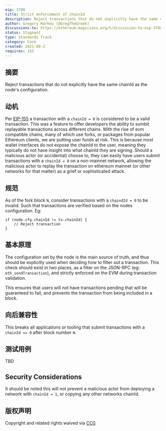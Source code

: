 ```yaml
---
eip: 3788
title: Strict enforcement of chainId
description: Reject transactions that do not explicitly have the same chainId as the node's configuration.
author: Gregory Markou (@GregTheGreek)
discussions-to: https://ethereum-magicians.org/t/discussion-to-eip-3788-strict-enforcement-of-chainid/7001
status: Stagnant
type: Standards Track
category: Core
created: 2021-09-2
requires: 155
---
```


## 摘要

Reject transactions that do not explicitly have the same chainId as the node's configuration.

## 动机

Per [EIP-155](./eip-155.md) a transaction with a `chainId = 0` is considered to be a valid transaction. This was a feature to offer developers the ability to sumbit replayable transactions across different chains. With the rise of evm compatible chains, many of which use forks, or packages from popular Ethereum clients, we are putting user funds at risk. This is because most wallet interfaces do not expose the chainId to the user, meaning they typically do not have insight into what chainId they are signing. Should a malicious actor (or accidental) choose to, they can easily have users submit transactions with a `chainId = 0` on a non-mainnet network, allowing the malicious actor to replay the transaction on ethereum mainnet (or other networks for that matter) as a grief or sophisticated attack.

## 规范

As of the fork block `N`, consider transactions with a `chaindId = 0` to be invalid. Such that transactions are verified based on the nodes configuration. Eg:
```
if (node.cfg.chainId != tx.chainId) {
    // Reject transaction
}
```

## 基本原理

The configuration set by the node is the main source of truth, and thus should be explicitly used when deciding how to filter out a transaction. This check should exist in two places, as a filter on the JSON-RPC (eg: `eth_sendTransaction`), and strictly enforced on the EVM during transaction validation.

This ensures that users will not have transactions pending that will be guaranteed to fail, and prevents the transaction from being included in a block.

## 向后兼容性
This breaks all applications or tooling that submit transactions with a `chainId == 0` after block number `N`.

## 测试用例
TBD

## Security Considerations
It should be noted this will not prevent a malicious actor from deploying a network with `chainId = 1`, or copying any other networks chainId.

## 版权声明
Copyright and related rights waived via [CC0](../LICENSE.md).
